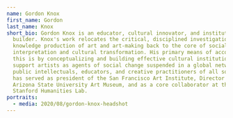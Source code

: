 ```yaml
---
name: Gordon Knox
first_name: Gordon
last_name: Knox
short_bio: Gordon Knox is an educator, cultural innovator, and institution
  builder. Knox's work relocates the critical, disciplined investigation and
  knowledge production of art and art-making back to the core of social
  interpretation and cultural transformation. His primary means of accomplishing
  this is by conceptualizing and building effective cultural institutions that
  support artists as agents of social change suspended in a global network of
  public intellectuals, educators, and creative practitioners of all sorts. Knox
  has served as president of the San Francisco Art Institute, Director of the
  Arizona State University Art Museum, and as a core collaborator at the
  Stanford Humanities Lab.
portraits:
  - media: 2020/08/gordon-knox-headshot
---
```

